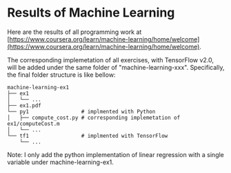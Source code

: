 # Results of Machine Learning

Here are the results of all programming work at [https://www.coursera.org/learn/machine-learning/home/welcome](https://www.coursera.org/learn/machine-learning/home/welcome).

The corresponding implemetation of all exercises, with TensorFlow v2.0, will be added under the same folder of "machine-learning-xxx". Specifically, the final folder structure is like bellow:
```
machine-learning-ex1
├── ex1
│   └── ...
├── ex1.pdf
└── py1                 # implmented with Python
│   ├── compute_cost.py # corresponding implemetation of ex1/computeCost.m
│   └── ...
└── tf1                 # implmented with TensorFlow
    └── ...
```

Note: I only add the python implementation of linear regression with a single variable under machine-learning-ex1. 